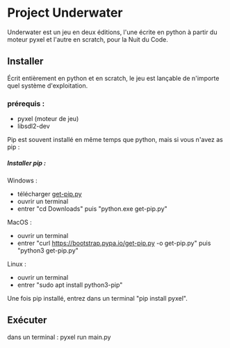 # Project Underwater

Underwater est un jeu en deux éditions, l'une écrite en python à partir du moteur pyxel et l'autre en scratch, pour la Nuit du Code.


## Installer

Écrit entièrement en python et en scratch, le jeu est lançable de n'importe quel système d'exploitation.

### prérequis :

- pyxel (moteur de jeu)
- libsdl2-dev


Pip est souvent installé en même temps que python, mais si vous n'avez as pip :


##### Installer pip :

Windows : 
- télécharger [get-pip.py](https://bootstrap.pypa.io/get-pip.py)
- ouvrir un terminal
- entrer "cd Downloads" puis "python.exe get-pip.py"
          
MacOS : 
- ouvrir un terminal
- entrer "curl https://bootstrap.pypa.io/get-pip.py -o get-pip.py" puis "python3 get-pip.py"

Linux : 
- ouvrir un terminal
- entrer "sudo apt install python3-pip"
        

Une fois pip installé, entrez dans un terminal "pip install pyxel".

## Exécuter

dans un terminal : pyxel run main.py
